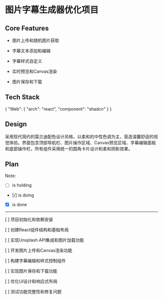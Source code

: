 # 图片字幕生成器优化项目

## Core Features

- 图片上传和随机图片获取

- 字幕文本添加和编辑

- 字幕样式自定义

- 实时预览和Canvas渲染

- 图片保存和下载

## Tech Stack

{
  "Web": {
    "arch": "react",
    "component": "shadcn"
  }
}

## Design

采用现代简约的莫兰迪配色设计风格，以柔和的中性色调为主，营造温馨舒适的视觉体验。界面包含顶部导航栏、图片操作区域、Canvas预览区域、字幕编辑面板和底部操作栏，所有组件采用统一的圆角卡片设计和柔和阴影效果。

## Plan

Note: 

- [ ] is holding
- [/] is doing
- [X] is done

---

[ ] 项目初始化和依赖安装

[ ] 创建React组件结构和基础布局

[ ] 实现Unsplash API集成和图片加载功能

[ ] 开发图片上传和Canvas渲染功能

[ ] 构建字幕编辑和样式控制组件

[ ] 实现图片保存和下载功能

[ ] 优化UI设计和响应式布局

[ ] 测试功能完整性和修复问题
